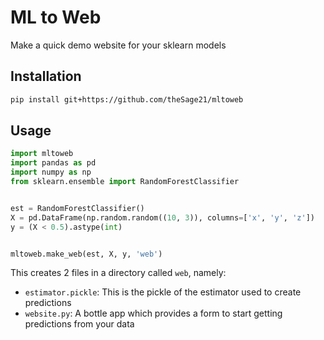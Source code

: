 ML to Web
=========

Make a quick demo website for your sklearn models

Installation
------------

```bash
pip install git+https://github.com/theSage21/mltoweb
```


Usage
-----

```python
import mltoweb
import pandas as pd
import numpy as np
from sklearn.ensemble import RandomForestClassifier


est = RandomForestClassifier()
X = pd.DataFrame(np.random.random((10, 3)), columns=['x', 'y', 'z'])
y = (X < 0.5).astype(int)


mltoweb.make_web(est, X, y, 'web')
```


This creates 2 files in a directory called `web`, namely:

- `estimator.pickle`: This is the pickle of the estimator used to create predictions
- `website.py`: A bottle app which  provides a form to start getting predictions from your data
